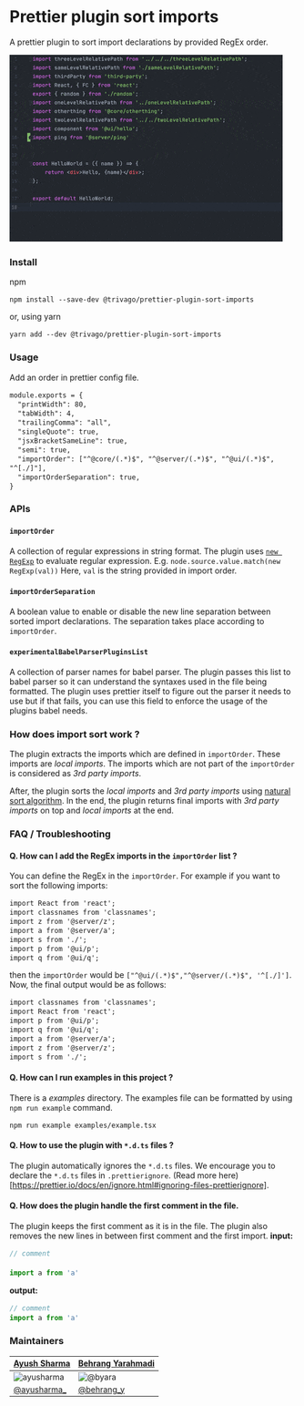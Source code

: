 # Prettier plugin sort imports

A prettier plugin to sort import declarations by provided RegEx order.

![import order gif](./import-sort.gif)

### Install

npm

```shell script
npm install --save-dev @trivago/prettier-plugin-sort-imports
```

or, using yarn

```shell script
yarn add --dev @trivago/prettier-plugin-sort-imports
```

### Usage

Add an order in prettier config file.

```ecmascript 6
module.exports = {
  "printWidth": 80,
  "tabWidth": 4,
  "trailingComma": "all",
  "singleQuote": true,
  "jsxBracketSameLine": true,
  "semi": true,
  "importOrder": ["^@core/(.*)$", "^@server/(.*)$", "^@ui/(.*)$", "^[./]"],
  "importOrderSeparation": true,
}
```

### APIs

#### `importOrder`
A collection of regular expressions in string format. The plugin
uses [`new RegExp`](https://developer.mozilla.org/en-US/docs/Web/JavaScript/Reference/Global_Objects/RegExp)
to evaluate regular expression. E.g. `node.source.value.match(new RegExp(val))` Here, `val` 
is the string provided in import order.

#### `importOrderSeparation`
A boolean value to enable or disable the new line separation 
between sorted import declarations. The separation takes place according to `importOrder`.

#### `experimentalBabelParserPluginsList`
A collection of parser names for babel parser. The plugin passes this list to babel parser so it can understand the syntaxes used in the file being formatted. The plugin uses prettier itself to figure out the parser it needs to use but if that fails, you can use this field to enforce the usage of the plugins babel needs.


### How does import sort work ?

The plugin extracts the imports which are defined in `importOrder`. 
These imports are _local imports_. The imports which are not part of the 
`importOrder` is considered as _3rd party imports_.

After, the plugin sorts the _local imports_ and _3rd party imports_ using
[natural sort algorithm](https://en.wikipedia.org/wiki/Natural_sort_order).
In the end, the plugin returns final imports with _3rd party imports_ on top and 
_local imports_ at the end.

### FAQ / Troubleshooting

#### Q. How can I add the RegEx imports in the `importOrder` list ?
You can define the RegEx in the `importOrder`. For
example if you want to sort the following imports:
```ecmascript 6
import React from 'react';
import classnames from 'classnames';
import z from '@server/z';
import a from '@server/a';
import s from './';
import p from '@ui/p';
import q from '@ui/q';
```
then the `importOrder` would be `["^@ui/(.*)$","^@server/(.*)$", '^[./]']`. 
Now, the final output would be as follows:

```ecmascript 6
import classnames from 'classnames';
import React from 'react';
import p from '@ui/p';
import q from '@ui/q';
import a from '@server/a';
import z from '@server/z';
import s from './';
```

#### Q. How can I run examples in this project ?
There is a _examples_ directory. The examples file can be formatted by using
`npm run example` command.


```shell script
npm run example examples/example.tsx
```

#### Q. How to use the plugin with `*.d.ts` files ?
The plugin automatically ignores the  `*.d.ts` files. We encourage you to declare the `*.d.ts` files in `.prettierignore`. (Read more here)[https://prettier.io/docs/en/ignore.html#ignoring-files-prettierignore].  

#### Q. How does the plugin handle the first comment in the file. 
The plugin keeps the first comment as it is in the file. The plugin also removes the new lines in between first comment and the first import. 
**input:**
```js
// comment

import a from 'a'
```
**output:**
```js
// comment
import a from 'a'
```

### Maintainers

|  [Ayush Sharma](https://github.com/ayusharma) | [Behrang Yarahmadi](https://github.com/byara)
|---|---|
| ![ayusharma](https://avatars2.githubusercontent.com/u/6918450?s=120&v=4) | ![@byara](https://avatars2.githubusercontent.com/u/6979966?s=120&v=4)
| [@ayusharma_](https://twitter.com/ayusharma_) | [@behrang_y](https://twitter.com/behrang_y)

